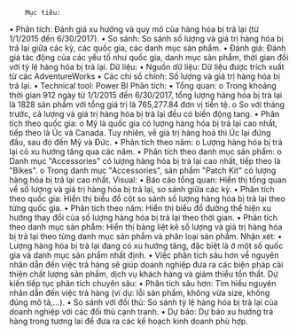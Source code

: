 		Mục tiêu:
•	Phân tích: Đánh giá xu hướng và quy mô của hàng hóa bị trả lại (từ 1/1/2015 đến 6/30/2017).
•	So sánh: So sánh số lượng và giá trị hàng hóa bị trả lại giữa các kỳ, các quốc gia, các danh mục sản phẩm.
•	Đánh giá: Đánh giá tác động của các yếu tố như quốc gia, danh mục sản phẩm, thời gian đối với tỷ lệ hàng hóa bị trả lại.
Dữ liệu:
•	Nguồn dữ liệu: Dữ liệu được trích xuất từ các AdventureWorks 
•	Các chỉ số chính: Số lượng và giá trị hàng hóa bị trả lại.
•	Technical tool: Power BI
Phân tích:
•	Tổng quan:
o	Trong khoảng thời gian 912 ngày từ 1/1/2015 đến 6/30/2017, tổng lượng hàng hóa bị trả lại là 1828 sản phẩm với tổng giá trị là 765,277.84 đơn vị tiền tệ.
o	So với tháng trước, cả lượng và giá trị hàng hóa bị trả lại đều có biến động tang.
•	Phân tích theo quốc gia:
o	Mỹ là quốc gia có lượng hàng hóa bị trả lại cao nhất, tiếp theo là Úc và Canada. Tuy nhiên, về giá trị hàng hoá thì Úc lại đứng đầu, sau đó đến Mỹ và Đức. 
•	Phân tích theo năm:
o	Lượng hàng hóa bị trả lại có xu hướng tăng qua các năm.
•	Phân tích theo danh mục sản phẩm:
o	Danh mục "Accessories"  có lượng hàng hóa bị trả lại cao nhất, tiếp theo là "Bikes".
o	Trong danh mục "Accessories", sản phẩm "Patch Kit"  có lượng hàng hóa bị trả lại cao nhất.
Visual:
•	Báo cáo tổng quan: Hiển thị tổng quan về số lượng và giá trị hàng hóa bị trả lại, so sánh giữa các kỳ.
•	Phân tích theo quốc gia: Hiển thị biểu đồ cột so sánh số lượng hàng hóa bị trả lại theo từng quốc gia.
•	Phân tích theo năm: Hiển thị biểu đồ đường thể hiện xu hướng thay đổi của số lượng hàng hóa bị trả lại theo thời gian.
•	Phân tích theo danh mục sản phẩm: Hiển thị bảng liệt kê số lượng và giá trị hàng hóa bị trả lại theo từng danh mục sản phẩm và phân loại sản phẩm.
Nhận xét:
•	Lượng hàng hóa bị trả lại đang có xu hướng tăng, đặc biệt là ở một số quốc gia và danh mục sản phẩm nhất định.
•	Việc phân tích sâu hơn về nguyên nhân dẫn đến việc trả hàng sẽ giúp doanh nghiệp đưa ra các biện pháp cải thiện chất lượng sản phẩm, dịch vụ khách hàng và giảm thiểu tổn thất.
Dự kiến tiếp tục phân tích chuyên sâu:
•	Phân tích sâu hơn: Tìm hiểu nguyên nhân dẫn đến việc trả hàng (ví dụ: lỗi sản phẩm, không vừa size, không đúng mô tả,...).
•	So sánh với đối thủ: So sánh tỷ lệ hàng hóa bị trả lại của doanh nghiệp với các đối thủ cạnh tranh.
•	Dự báo: Dự báo xu hướng trả hàng trong tương lai để đưa ra các kế hoạch kinh doanh phù hợp.

